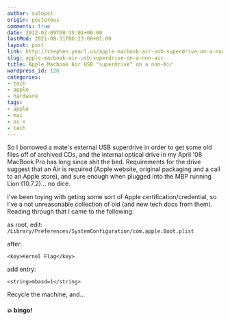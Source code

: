 ```yaml
---
author: salopst
origin: posterous
comments: true
date: 2012-02-09T08:35:01+00:00
lastMod: 2021-08-31T06:23:00+01:00
layout: post
link: http://stephen.yearl.us/apple-macbook-air-usb-superdrive-on-a-non-air
slug: apple-macbook-air-usb-superdrive-on-a-non-air
title: Apple Macbook Air USB "superdrive" on a non-Air
wordpress_id: 126
categories:
- tech
- apple
- hardware
tags:
- apple
- mac
- os x
- tech
---
```



So I borrowed a mate's external USB superdrive in order to get some
old files off of archived CDs, and the internal optical drive in my
April '08 MacBook Pro has long since shit the bed. Requirements for the
drive suggest that an Air is required (Apple website, original
packaging and a call to an Apple store), and sure enough when plugged
into the MBP running Lion (10.7.2)... no dice.

I've been toying with geting some sort of Apple
certification/credential, so I've a not unreasonable collection of old
(and new tech docs from them). Reading through that I came to the
following:

as root, edit:
`/Library/Preferences/SystemConfiguration/com.apple.Boot.plist`

after:

`<key>Kernel Flag</key>` 

add entry:

`<string>mbasd=1</string>`

Recycle the machine, and...
#### 💥 bingo!